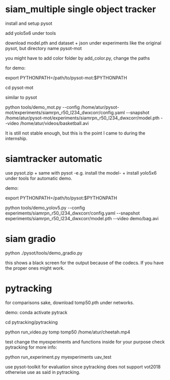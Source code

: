 # siam_multiple single object tracker
install and setup pysot

add yolo5x6 under tools

download model.pth and dataset + json under experiments like the original pysot, but directory name pysot-mot

you might have to add color folder by add_color.py, change the paths


for demo:

export PYTHONPATH=/path/to/pysot-mot:$PYTHONPATH

cd pysot-mot

similar to pysot

python tools/demo_mot.py --config /home/atur/pysot-mot/experiments/siamrpn_r50_l234_dwxcorr/config.yaml --snapshot /home/atur/pysot-mot/experiments/siamrpn_r50_l234_dwxcorr/model.pth --video /home/atur/videos/basketball.avi

It is still not stable enough, but this is the point I came to during the internship.

# siamtracker automatic

use pysot.zip + same with pysot -e.g. install the model- + install yolo5x6 under tools for automatic demo.

demo:

export PYTHONPATH=/path/to/pysot:$PYTHONPATH

python tools/demo_yolov5.py --config experiments/siamrpn_r50_l234_dwxcorr/config.yaml --snapshot experiments/siamrpn_r50_l234_dwxcorr/model.pth --video demo/bag.avi

# siam gradio

python ./pysot/tools/demo_gradio.py

this shows a black screen for the output because of the codecs. If you have the proper ones might work.

# pytracking

for comparisons sake, download tomp50.pth under networks.

demo:
conda activate pytrack

cd pytracking/pytracking

python run_video.py tomp tomp50 /home/atur/cheetah.mp4

test change the myexperiments and functions inside for your purpose check pytracking for more info:

python run_experiment.py myexperiments uav_test

use pysot-toolkit for evaluation since pytracking does not support vot2018 otherwise use as said in pytracking.
